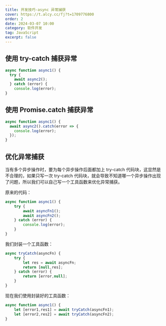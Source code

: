 ```yaml
---
title: 开发技巧-async 异常捕获
cover: https://t.alcy.cc/fj?t=1709776800
order: 2
date: 2024-03-07 10:00
category: 软件开发
tag: JavaScript
excerpt: false
---
```


## 使用 try-catch 捕获异常

```javascript
async function async1() {
  try {
    await async2();
  } catch (error) {
    console.log(error);
}
```
## 使用 Promise.catch 捕获异常

```javascript
async function async1() {
  await async2().catch(error => {
    console.log(error);
  });
}
```

## 优化异常捕获

当有多个异步操作时，要为每个异步操作后面都加上 try-catch 代码块，这显然是不合理的，如果只写一次 try-catch 代码块，就会导致不知道哪一个异步操作出现了问题，所以我们可以自己写一个工具函数来优化异常捕获。

原来的代码：

```javascript
async function async1() {
    try {
        await asyncFn1();
        await asyncFn2();
    } catch (error) {
        console.log(error);
    }
}
```

我们封装一个工具函数：

```javascript
async tryCatch(asyncFn) {
    try {
        let res = await asyncFn;
        return [null,res];
    } catch (error) {
        return [error,null];
    }
}
```

现在我们使用封装好的工具函数：

```javascript
async function async1() {
    let [error1,res1] = await tryCatch(asyncFn1);
    let [error2,res2] = await tryCatch(asyncFn2);
}
```
